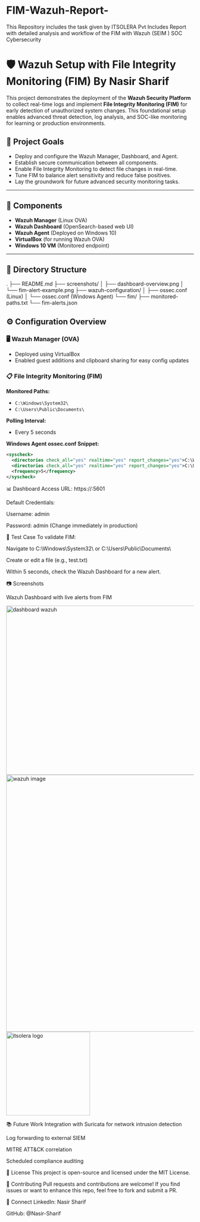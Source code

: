 # FIM-Wazuh-Report-
This Repository includes the task given by  ITSOLERA Pvt Includes Report with detailed analysis and workflow of the FIM with Wazuh (SEIM ) SOC Cybersecurity
# 🛡️ Wazuh Setup with File Integrity Monitoring (FIM) By Nasir Sharif 

This project demonstrates the deployment of the **Wazuh Security Platform** to collect real-time logs and implement **File Integrity Monitoring (FIM)** for early detection of unauthorized system changes. This foundational setup enables advanced threat detection, log analysis, and SOC-like monitoring for learning or production environments.

## 📌 Project Goals

- Deploy and configure the Wazuh Manager, Dashboard, and Agent.
- Establish secure communication between all components.
- Enable File Integrity Monitoring to detect file changes in real-time.
- Tune FIM to balance alert sensitivity and reduce false positives.
- Lay the groundwork for future advanced security monitoring tasks.

---

## 🔧 Components

- **Wazuh Manager** (Linux OVA)
- **Wazuh Dashboard** (OpenSearch-based web UI)
- **Wazuh Agent** (Deployed on Windows 10)
- **VirtualBox** (for running Wazuh OVA)
- **Windows 10 VM** (Monitored endpoint)

---

## 📂 Directory Structure
.
├── README.md
├── screenshots/
│ ├── dashboard-overview.png
│ └── fim-alert-example.png
├── wazuh-configuration/
│ ├── ossec.conf (Linux)
│ └── ossec.conf (Windows Agent)
└── fim/
├── monitored-paths.txt
└── fim-alerts.json


## ⚙️ Configuration Overview

### 🖥️ Wazuh Manager (OVA)
- Deployed using VirtualBox
- Enabled guest additions and clipboard sharing for easy config updates

### 📋 File Integrity Monitoring (FIM)

**Monitored Paths:**
- `C:\Windows\System32\`
- `C:\Users\Public\Documents\`

**Polling Interval:**
- Every 5 seconds

**Windows Agent ossec.conf Snippet:**
```xml
<syscheck>
  <directories check_all="yes" realtime="yes" report_changes="yes">C:\Windows\System32</directories>
  <directories check_all="yes" realtime="yes" report_changes="yes">C:\Users\Public\Documents</directories>
  <frequency>5</frequency>
</syscheck>
```
📊 Dashboard Access
URL: https://<your-vm-ip>:5601

Default Credentials:

Username: admin

Password: admin (Change immediately in production)

🧪 Test Case
To validate FIM:

Navigate to C:\Windows\System32\ or C:\Users\Public\Documents\

Create or edit a file (e.g., test.txt)

Within 5 seconds, check the Wazuh Dashboard for a new alert.

📷 Screenshots

Wazuh Dashboard with live alerts from FIM

<img width="890" height="455" alt="dashboard wazuh" src="https://github.com/user-attachments/assets/08e366d0-fa7f-44b6-a7bb-5f1820fb7bac" />
<img width="1081" height="691" alt="wazuh image" src="https://github.com/user-attachments/assets/ebfd9df4-65c2-4c7f-9098-2379a19025d8" />
<img width="225" height="225" alt="itsolera logo" src="https://github.com/user-attachments/assets/72574a8f-2c1b-403d-95af-7ca93aacf1a4" />


📚 Future Work
Integration with Suricata for network intrusion detection

Log forwarding to external SIEM

MITRE ATT&CK correlation

Scheduled compliance auditing

📄 License
This project is open-source and licensed under the MIT License.

🤝 Contributing
Pull requests and contributions are welcome! If you find issues or want to enhance this repo, feel free to fork and submit a PR.

🔗 Connect
LinkedIn: Nasir Sharif 

GitHub: @Nasir-Sharif


